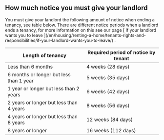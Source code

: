 ##  How much notice you must give your landlord

You must give your landlord the following amount of notice when ending a
tenancy, see table below. There are different notice periods when a landlord
ends a tenancy, for more information on this see our page [ If your landlord
wants you to leave ](/en/housing/renting-a-home/tenants-rights-and-
responsibilities/if-your-landlord-wants-you-to-leave/) .

**Length of tenancy** |  **Required period of notice by tenant**  
---|---  
Less than 6 months  |  4 weeks (28 days)   
6 months or longer but less than 1 year  |  5 weeks (35 days)   
1 year or longer but less than 2 years  |  6 weeks (42 days)   
2 years or longer but less than 4 years  |  8 weeks (56 days)   
4 years or longer but less than 8 years  |  12 weeks (84 days)   
8 years or longer  |  16 weeks (112 days)   
  